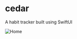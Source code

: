 # cedar
A habit tracker built using SwiftUI

![Home](https://github.com/pmick/cedar/raw/master/images/Screen%20Shot%202019-07-21%20at%208.58.03%20PM.png)
